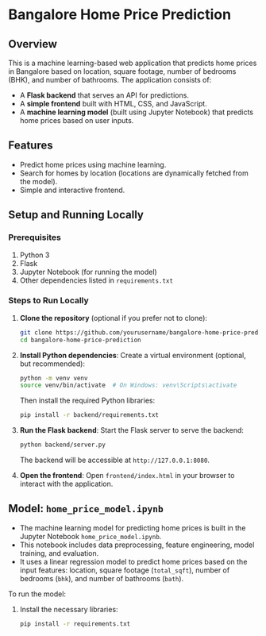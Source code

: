 # Bangalore Home Price Prediction

## Overview
This is a machine learning-based web application that predicts home prices in Bangalore based on location, square footage, number of bedrooms (BHK), and number of bathrooms. The application consists of:
- A **Flask backend** that serves an API for predictions.
- A **simple frontend** built with HTML, CSS, and JavaScript.
- A **machine learning model** (built using Jupyter Notebook) that predicts home prices based on user inputs.

## Features
- Predict home prices using machine learning.
- Search for homes by location (locations are dynamically fetched from the model).
- Simple and interactive frontend.

## Setup and Running Locally

### Prerequisites
1. Python 3
2. Flask
3. Jupyter Notebook (for running the model)
4. Other dependencies listed in `requirements.txt`

### Steps to Run Locally

1. **Clone the repository** (optional if you prefer not to clone):
    ```bash
    git clone https://github.com/yourusername/bangalore-home-price-prediction.git
    cd bangalore-home-price-prediction
    ```

2. **Install Python dependencies**:
    Create a virtual environment (optional, but recommended):
    ```bash
    python -m venv venv
    source venv/bin/activate  # On Windows: venv\Scripts\activate
    ```

    Then install the required Python libraries:
    ```bash
    pip install -r backend/requirements.txt
    ```

3. **Run the Flask backend**:
    Start the Flask server to serve the backend:
    ```bash
    python backend/server.py
    ```

    The backend will be accessible at `http://127.0.0.1:8080`.

4. **Open the frontend**:
    Open `frontend/index.html` in your browser to interact with the application.

## Model: `home_price_model.ipynb`
- The machine learning model for predicting home prices is built in the Jupyter Notebook `home_price_model.ipynb`.
- This notebook includes data preprocessing, feature engineering, model training, and evaluation.
- It uses a linear regression model to predict home prices based on the input features: location, square footage (`total_sqft`), number of bedrooms (`bhk`), and number of bathrooms (`bath`).
  
To run the model:
1. Install the necessary libraries:
   ```bash
   pip install -r requirements.txt
